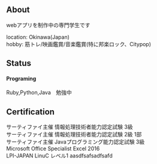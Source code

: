 ## About  
webアプリを制作中の専門学生です

location: Okinawa(Japan)  
hobby: 筋トレ/映画鑑賞/音楽鑑賞(特に邦楽ロック、Citypop)
## Status  
#### Programing
Ruby,Python,Java　勉強中

## Certification  
サーティファイ主催 情報処理技術者能力認定試験 3級  
サーティファイ主催 情報処理技術者能力認定試験 2級 1部  
サーティファイ主催 Javaプログラミング能力認定試験 3級  
Microsoft Office Specialist Excel 2016  
LPI-JAPAN LinuC レベル1
aasdfsafsadfsafd
